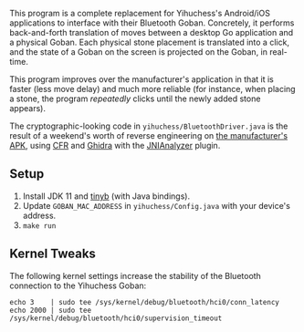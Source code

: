 This program is a complete replacement for Yihuchess's Android/iOS applications to interface with their Bluetooth Goban.
Concretely, it performs back-and-forth translation of moves between a desktop Go application and a physical Goban.
Each physical stone placement is translated into a click, and the state of a Goban on the screen is projected on the Goban, in real-time.

This program improves over the manufacturer's application in that it is faster (less move delay) and much more reliable (for instance, when placing a stone, the program *repeatedly* clicks until the newly added stone appears).

The cryptographic-looking code in `yihuchess/BluetoothDriver.java` is the result of a weekend's worth of reverse engineering on [the manufacturer's APK](http://www.yihuchess.com/software.html), using [CFR](https://www.benf.org/other/cfr/) and [Ghidra](https://ghidra-sre.org/) with the [JNIAnalyzer](https://github.com/Ayrx/JNIAnalyzer) plugin.

## Setup

1. Install JDK 11 and [tinyb](https://github.com/intel-iot-devkit/tinyb) (with Java bindings).
2. Update `GOBAN_MAC_ADDRESS` in `yihuchess/Config.java` with your device's address.
3. `make run`

## Kernel Tweaks

The following kernel settings increase the stability of the Bluetooth connection to the Yihuchess Goban:

    echo 3    | sudo tee /sys/kernel/debug/bluetooth/hci0/conn_latency
    echo 2000 | sudo tee /sys/kernel/debug/bluetooth/hci0/supervision_timeout
